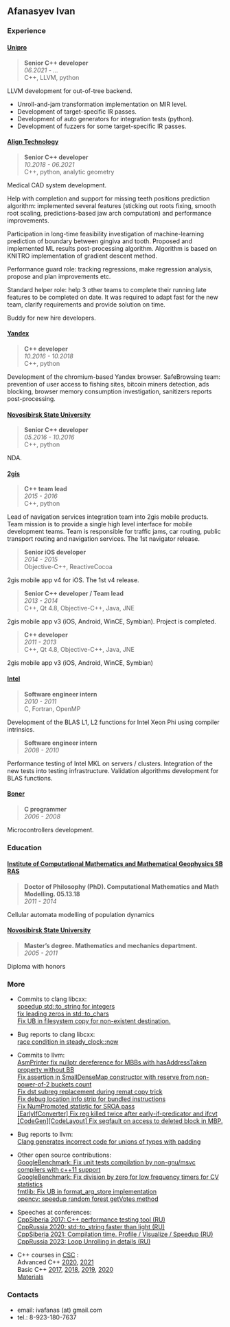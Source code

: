 ## Afanasyev Ivan

### Experience

#### [Unipro](https://unipro.ru)

> **Senior C++ developer**  
> *06.2021 - ...*  
> C++, LLVM, python

LLVM development for out-of-tree backend.

* Unroll-and-jam transformation implementation on MIR level.
* Development of target-specific IR passes.
* Development of auto generators for integration tests (python).
* Development of fuzzers for some target-specific IR passes.

#### [Align Technology](https://aligntech.com)

> **Senior C++ developer**  
> *10.2018 - 06.2021*  
> C++, python, analytic geometry

Medical CAD system development.

Help with completion and support for missing teeth positions prediction
algorithm: implemented several features (sticking out roots fixing,
smooth root scaling, predictions-based jaw arch computation) and
performance improvements.

Participation in long-time feasibility investigation of machine-learning
prediction of boundary between gingiva and tooth. Proposed and implemented
ML results post-processing algorithm. Algorithm is based on KNITRO
implementation of gradient descent method.

Performance guard role: tracking regressions, make regression analysis, propose
and plan improvements etc.

Standard helper role: help 3 other teams to complete their running late features
to be completed on date. It was required to adapt fast for the new team, clarify
requirements and provide solution on time.

Buddy for new hire developers.

#### [Yandex](https://yandex.ru/)

> **C++ developer**  
> *10.2016 - 10.2018*  
> C++, python

Development of the chromium-based Yandex browser. SafeBrowsing
team: prevention of user access to fishing sites, bitcoin miners detection,
ads blocking, browser memory consumption investigation, sanitizers
reports post-processing.

#### [Novosibirsk State University](https://www.nsu.ru)

> **Senior C++ developer**  
> *05.2016 - 10.2016*  
> C++, python

NDA.

#### [2gis](https://2gis.ru/)

> **C++ team lead**  
> *2015 - 2016*  
> C++, python

Lead of navigation services integration team into 2gis mobile
products. Team mission is to provide a single high level interface for
mobile development teams. Team is responsible for traffic jams, car routing,
public transport routing and navigation services. The 1st navigator release.

> **Senior iOS developer**  
> *2014 - 2015*  
> Objective-C++, ReactiveCocoa

2gis mobile app v4 for iOS. The 1st v4 release.

> **Senior С++ developer / Team lead**  
> *2013 - 2014*  
> C++, Qt 4.8, Objective-C++, Java, JNE

2gis mobile app v3 (iOS, Android, WinCE, Symbian). Project is completed.

> **С++ developer**  
> *2011 - 2013*  
> C++, Qt 4.8, Objective-C++, Java, JNE

2gis mobile app v3 (iOS, Android, WinCE, Symbian)

#### [Intel](https://www.intel.com)

> **Software engineer intern**  
> *2010 - 2011*  
> C, Fortran, OpenMP

Development of the BLAS L1, L2 functions for Intel Xeon Phi using compiler intrinsics.

> **Software engineer intern**  
> *2008 - 2010*

Performance testing of Intel MKL on servers / clusters.
Integration of the new tests into testing infrastructure.
Validation algorithms development for BLAS functions.

#### [Boner](http://boner.ru)

> **C programmer**  
> *2006 - 2008*  

Microcontrollers development.

### Education

#### [Institute of Computational Mathematics and Mathematical Geophysics SB RAS](https://icmmg.nsc.ru)

> **Doctor of Philosophy (PhD). Computational Mathematics and Math Modelling. 05.13.18**  
> *2011 - 2014*

Cellular automata modelling of population dynamics

#### [Novosibirsk State University](https://www.nsu.ru)

> **Master’s degree. Mathematics and mechanics department.**  
> *2005 - 2011*  

Diploma with honors

### More

* Commits to clang libcxx:  
  [speedup std::to_string for integers](https://reviews.llvm.org/D59178)  
  [fix leading zeros in std::to_chars](https://reviews.llvm.org/D63047)  
  [Fix UB in filesystem copy for non-existent destination.](https://github.com/llvm/llvm-project/pull/87615)

* Bug reports to clang libcxx:  
  [race condition in steady_clock::now](https://bugs.llvm.org/show_bug.cgi?id=41323#c4)

* Commits to llvm:  
  [AsmPrinter fix nullptr dereference for MBBs with hasAddressTaken property without BB](https://reviews.llvm.org/D108092)  
  [Fix assertion in SmallDenseMap constructor with reserve from non-power-of-2 buckets count](https://reviews.llvm.org/D129825)  
  [Fix dst subreg replacement during remat copy trick](https://reviews.llvm.org/D125657)  
  [Fix debug location info strip for bundled instructions](https://github.com/llvm/llvm-project/pull/113676)  
  [Fix NumPromoted statistic for SROA pass](https://github.com/llvm/llvm-project/pull/115586)  
  [[EarlyIfConverter] Fix reg killed twice after early-if-predicator and ifcvt](https://github.com/llvm/llvm-project/pull/133554)  
  [[CodeGen][CodeLayout] Fix segfault on access to deleted block in MBP.](https://github.com/llvm/llvm-project/pull/142357)  

* Bug reports to llvm:  
  [Clang generates incorrect code for unions of types with padding](https://github.com/llvm/llvm-project/issues/76017)

* Other open source contributions:  
  [GoogleBenchmark: Fix unit tests compilation by non-gnu/msvc compilers with c++11 support](https://github.com/google/benchmark/pull/1691)  
  [GoogleBenchmark: Fix division by zero for low frequency timers for CV statistics](https://github.com/google/benchmark/pull/1724)  
  [fmtlib: Fix UB in format_arg_store implementation](https://github.com/fmtlib/fmt/pull/3833)  
  [opencv: speedup random forest getVotes method](https://github.com/opencv/opencv/pull/26046)  

* Speeches at conferences:  
  [CppSiberia 2017: C++ performance testing tool (RU)](https://www.youtube.com/watch?v=K_YkyXeZ8tU)  
  [CppRussia  2020: std::to_string faster than light (RU)](https://www.youtube.com/watch?v=xCv84sSz204)  
  [CppSiberia 2021: Compilation time. Profile / Visualize / Speedup (RU)](https://youtu.be/VdXk0nJsXgI)  
  [CppRussia  2023: Loop Unrolling in details (RU)](https://www.youtube.com/watch?v=Tst3MbTrYzk)

* C++ courses in [CSC](https://compscicenter.ru/) :  
  Advanced C++
  [2020](https://my.compscicenter.ru/courses/2021-spring/2.914-cpp-2/),
  [2021](https://my.compscicenter.ru/courses/2020-spring/2.500-cpp-2/)  
  Basic C++
  [2017](https://my.compscicenter.ru/courses/2017-autumn/2.320-cpp-1/),
  [2018](https://my.compscicenter.ru/courses/2018-autumn/2.388-cpp-1/),
  [2019](https://my.compscicenter.ru/courses/2019-autumn/2.453-cpp-1/),
  [2020](https://my.compscicenter.ru/courses/2020-spring/2.500-cpp-2/)  
  [Materials](https://github.com/ivafanas/cpp_shad_students)

### Contacts
* email: ivafanas (at) gmail.com
* tel.: 8-923-180-7637
